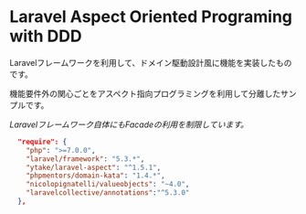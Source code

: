 # Laravel Aspect Oriented Programing with DDD
 
Laravelフレームワークを利用して、ドメイン駆動設計風に機能を実装したものです。

機能要件外の関心ごとをアスペクト指向プログラミングを利用して分離したサンプルです。

*Laravelフレームワーク自体にもFacadeの利用を制限しています。*

```json
  "require": {
    "php": ">=7.0.0",
    "laravel/framework": "5.3.*",
    "ytake/laravel-aspect": "^1.5.1",
    "phpmentors/domain-kata": "1.4.*",
    "nicolopignatelli/valueobjects": "~4.0",
    "laravelcollective/annotations":"^5.3.0"
  },
```
